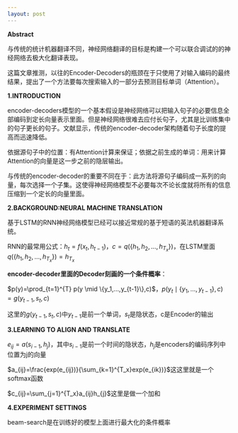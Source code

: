 ```yaml
---
layout: post
---
```


**Abstract**

与传统的统计机器翻译不同，神经网络翻译的目标是构建一个可以联合调试的的神经网络去极大化翻译表现。

这篇文章推测，以往的Encoder-Decoders的瓶颈在于只使用了对输入编码的最终结果，提出了一个方法要每次搜索输入的一部分去预测目标单词（Attention）。

**1.INTRODUCTION**

encoder-decoders模型的一个基本假设是神经网络可以把输入句子的必要信息全部编码到定长向量表示里面。但是神经网络很难去应付长句子，尤其是比训练集中的句子更长的句子。文献显示，传统的encoder-decoder架构随着句子长度的提高而迅速降低。

依据源句子中的位置：有Attention计算来保证；依据之前生成的单词：用来计算Attention的向量是这一步之前的隐层输出。

与传统的encoder-decoder的重要不同在于：此方法将源句子编码成一系列的向量，每次选择一个子集。这使得神经网络模型不必要每次不论长度就将所有的信息压缩到一个定长的向量里面。

**2.BACKGROUND:NEURAL MACHINE TRANSLATION**

基于LSTM的RNN神经网络模型已经可以接近常规的基于短语的英法机器翻译系统。

RNN的最常用公式：$h_{t}=f(x_t,h_{t-1})$，$c=q(\{h_1,h_2,...,h_{T_{x}}\})$，在LSTM里面$q(\{h_1,h_2,...,h_{T_{x}}\})=h_{T_{x}}$

**encoder-decoder里面的Decoder刻画的一个条件概率**：

$p(y)=\prod_{t=1}^{T} p(y \mid \{y_1,...,y_{t-1}\},c)$，$p({y_t \mid \{y_1,...,y_{t-1}\},c})=g(y_{t-1},s_t,c)$

这里的$g(y_{t-1},s_t,c)​$中$y_{t-1}​$是前一个单词，$s_t​$是隐状态，c是Encoder的输出

**3.LEARNING TO ALIGN AND TRANSLATE**

$e_{ij}=a(s_{i-1},h_j)$，其中$s_{i-1}$是前一个时间的隐状态，$h_j$是encoders的编码序列中位置为j的向量

$a_{ij}=\frac{exp(e_{ij})}{\sum_{k=1}^{T_x}exp(e_{ik})}$这这里就是一个softmax函数

$c_{ij}=\sum_{j=1}^{T_x}a_{ij}h_{j}$这里是做一个加和

**4.EXPERIMENT SETTINGS**

beam-search是在训练好的模型上面进行最大化的条件概率













